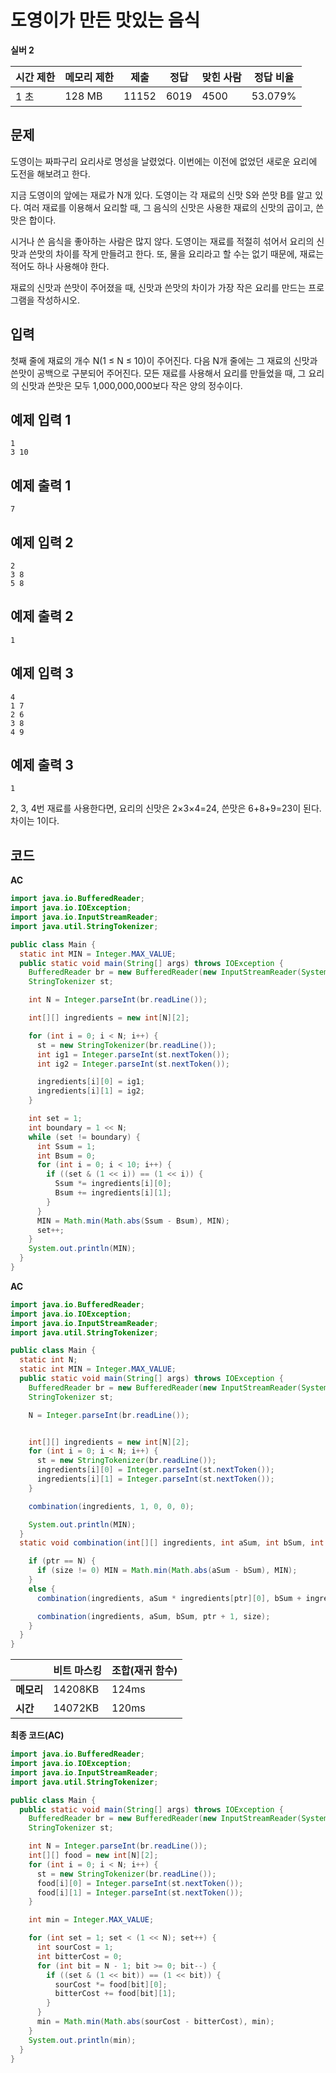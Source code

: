 # 도영이가 만든 맛있는 음식 

**실버 2**

|시간 제한	|메모리 제한	|제출	|정답	|맞힌 사람	|정답 비율|
|---|---|---|---|---|---|
|1 초	|128 MB	|11152	|6019|	4500|	53.079%|

## 문제 

도영이는 짜파구리 요리사로 명성을 날렸었다. 이번에는 이전에 없었던 새로운 요리에 도전을 해보려고 한다.

지금 도영이의 앞에는 재료가 N개 있다. 도영이는 각 재료의 신맛 S와 쓴맛 B를 알고 있다. 여러 재료를 이용해서 요리할 때, 그 음식의 신맛은 사용한 재료의 신맛의 곱이고, 쓴맛은 합이다.

시거나 쓴 음식을 좋아하는 사람은 많지 않다. 도영이는 재료를 적절히 섞어서 요리의 신맛과 쓴맛의 차이를 작게 만들려고 한다. 또, 물을 요리라고 할 수는 없기 때문에, 재료는 적어도 하나 사용해야 한다.

재료의 신맛과 쓴맛이 주어졌을 때, 신맛과 쓴맛의 차이가 가장 작은 요리를 만드는 프로그램을 작성하시오.

## 입력 

첫째 줄에 재료의 개수 N(1 ≤ N ≤ 10)이 주어진다. 다음 N개 줄에는 그 재료의 신맛과 쓴맛이 공백으로 구분되어 주어진다. 모든 재료를 사용해서 요리를 만들었을 때, 그 요리의 신맛과 쓴맛은 모두 1,000,000,000보다 작은 양의 정수이다.

## 예제 입력 1

```
1
3 10
```

## 예제 출력 1

```
7
```

## 예제 입력 2

```
2
3 8
5 8
```

## 예제 출력 2

```
1
```

## 예제 입력 3

```
4
1 7
2 6
3 8
4 9
```

## 예제 출력 3

```
1
```

2, 3, 4번 재료를 사용한다면, 요리의 신맛은 2×3×4=24, 쓴맛은 6+8+9=23이 된다. 차이는 1이다.

## 코드

**AC**

```java
import java.io.BufferedReader;
import java.io.IOException;
import java.io.InputStreamReader;
import java.util.StringTokenizer;

public class Main {
  static int MIN = Integer.MAX_VALUE;
  public static void main(String[] args) throws IOException {
    BufferedReader br = new BufferedReader(new InputStreamReader(System.in));
    StringTokenizer st;

    int N = Integer.parseInt(br.readLine());

    int[][] ingredients = new int[N][2];

    for (int i = 0; i < N; i++) {
      st = new StringTokenizer(br.readLine());
      int ig1 = Integer.parseInt(st.nextToken());
      int ig2 = Integer.parseInt(st.nextToken());

      ingredients[i][0] = ig1;
      ingredients[i][1] = ig2;
    }

    int set = 1;
    int boundary = 1 << N;
    while (set != boundary) {
      int Ssum = 1;
      int Bsum = 0;
      for (int i = 0; i < 10; i++) {
        if ((set & (1 << i)) == (1 << i)) {
          Ssum *= ingredients[i][0];
          Bsum += ingredients[i][1];
        }
      }
      MIN = Math.min(Math.abs(Ssum - Bsum), MIN);
      set++;
    }
    System.out.println(MIN);
  }
}
```

**AC**

```java
import java.io.BufferedReader;
import java.io.IOException;
import java.io.InputStreamReader;
import java.util.StringTokenizer;

public class Main {
  static int N;
  static int MIN = Integer.MAX_VALUE;
  public static void main(String[] args) throws IOException {
    BufferedReader br = new BufferedReader(new InputStreamReader(System.in));
    StringTokenizer st;

    N = Integer.parseInt(br.readLine());


    int[][] ingredients = new int[N][2];
    for (int i = 0; i < N; i++) {
      st = new StringTokenizer(br.readLine());
      ingredients[i][0] = Integer.parseInt(st.nextToken());
      ingredients[i][1] = Integer.parseInt(st.nextToken());
    }

    combination(ingredients, 1, 0, 0, 0);

    System.out.println(MIN);
  }
  static void combination(int[][] ingredients, int aSum, int bSum, int ptr, int size) {

    if (ptr == N) {
      if (size != 0) MIN = Math.min(Math.abs(aSum - bSum), MIN);
    }
    else {
      combination(ingredients, aSum * ingredients[ptr][0], bSum + ingredients[ptr][1], ptr + 1, size + 1);

      combination(ingredients, aSum, bSum, ptr + 1, size);
    }
  }
}
```

|       | 비트 마스킹 | 조합(재귀 함수) |
|-------|---|---|
| **메모리** | 14208KB | 124ms |
| **시간**    | 14072KB | 120ms |

**최종 코드(AC)**

```java
import java.io.BufferedReader;
import java.io.IOException;
import java.io.InputStreamReader;
import java.util.StringTokenizer;

public class Main {
  public static void main(String[] args) throws IOException {
    BufferedReader br = new BufferedReader(new InputStreamReader(System.in));
    StringTokenizer st;

    int N = Integer.parseInt(br.readLine());
    int[][] food = new int[N][2];
    for (int i = 0; i < N; i++) {
      st = new StringTokenizer(br.readLine());
      food[i][0] = Integer.parseInt(st.nextToken());
      food[i][1] = Integer.parseInt(st.nextToken());
    }

    int min = Integer.MAX_VALUE;

    for (int set = 1; set < (1 << N); set++) {
      int sourCost = 1;
      int bitterCost = 0;
      for (int bit = N - 1; bit >= 0; bit--) {
        if ((set & (1 << bit)) == (1 << bit)) {
          sourCost *= food[bit][0];
          bitterCost += food[bit][1];
        }
      }
      min = Math.min(Math.abs(sourCost - bitterCost), min);
    }
    System.out.println(min);
  }
}
```